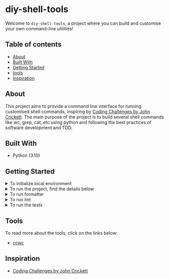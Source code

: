 # diy-shell-tools
Welcome to `diy-shell-tools`, a project where you can build and customise your own command-line utilities!
    
## Table of contents

+ [About](#about)
+ [Built With](#built-with)
+ [Getting Started](#getting-started)
+ [tools](#tools)
+ [Inspiration](#inspiration)

## About
This project aims to provide a command line interface for running customised shell commands, 
inspiring by [Coding Challenges by John Crickett](https://codingchallenges.fyi/challenges).
The main purpose of the project is to build several shell commands like wc, grep, cat, etc
using python and following the best practices of software development and TDD.

## Built With

- Python (3.10)

## Getting Started
<details>

<summary> To initialize local environment </summary>

```
pip install virtualenv
virtualenv .penv --python=python3.10
. .penv/bin/activate
```
</details>
<details>
<summary>To run the project, find the details below</summary>

- The project main script is located at [run_command.py](src/main/run_command.py)
- Usage:
```
Usage: python run_command.py <command> -- [<options>] <input_file>
```
Note: Argsparse expects to have `--` to separate the command and the options from the input file.

</details>
<details>
<summary> To run formatter </summary>

```
tox -e formatter
```
</details>
<details>
<summary> To run lint </summary>

```
tox -e lint
```
</details>
<details>
<summary> To run the tests </summary>

```
tox
```
</details>

## Tools
To read more about the tools, click on the links below:
- [ccwc](src/main/tools/ccwc/readme.md)

## Inspiration
- [Coding Challenges by John Crickett](https://codingchallenges.fyi/challenges)



